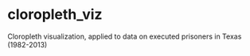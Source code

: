 cloropleth_viz
==============

Cloropleth visualization, applied to data on executed prisoners in Texas (1982-2013)
